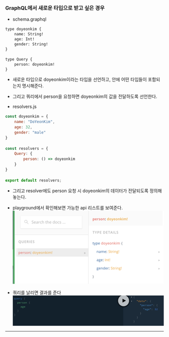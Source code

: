 ### GraphQL에서 새로운 타입으로 받고 싶은 경우
- schema.graphql
```
type doyeonkim {
    name: String!
    age: Int!
    gender: String!
}

type Query {
    person: doyeonkim!
}
```
- 새로운 타입으로 doyeonkim이라는 타입을 선언하고, 안에 어떤 타입들이 포함되는지 명시해준다.
- 그리고 쿼리에서 person을 요청하면 doyeonkim의 값을 전달하도록 선언한다.

- resolvers.js
```javascript
const doyeonkim = {
    name: "DoYeonKim",
    age: 32,
    gender: "male"
}

const resolvers = {
    Query: {
        person: () => doyeonkim
    }
}

export default resolvers;
```
- 그리고 resolver에도 person 요청 시 doyeonkim의 데이터가 전달되도록 정의해놓는다.

- playground에서 확인해보면 가능한 api 리스트를 보여준다.
![screen3](img/screen3.png)
- 쿼리를 날리면 결과를 준다
![screen4](img/screen4.png)

<hr>


